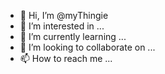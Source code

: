 - 👋 Hi, I’m @myThingie
- 👀 I’m interested in ...
- 🌱 I’m currently learning ...
- 💞️ I’m looking to collaborate on ...
- 📫 How to reach me ...

<!---
myThingie/myThingie is a ✨ special ✨ repository because its `README.md` (this file) appears on your GitHub profile.
You can click the Preview link to take a look at your changes.
--->

